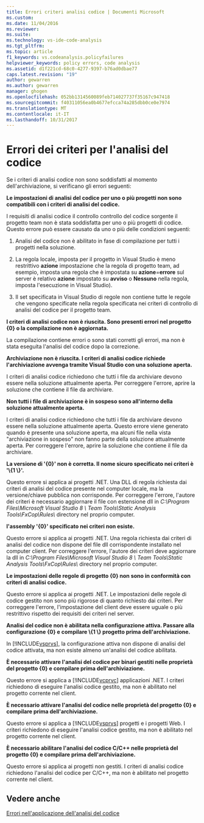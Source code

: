 ```yaml
---
title: Errori criteri analisi codice | Documenti Microsoft
ms.custom: 
ms.date: 11/04/2016
ms.reviewer: 
ms.suite: 
ms.technology: vs-ide-code-analysis
ms.tgt_pltfrm: 
ms.topic: article
f1_keywords: vs.codeanalysis.policyfailures
helpviewer_keywords: policy errors, code analysis
ms.assetid: d1f221cd-68c0-4277-9397-b76ad0dbae77
caps.latest.revision: "19"
author: gewarren
ms.author: gewarren
manager: ghogen
ms.openlocfilehash: 052bb1314560089feb714027737f35167c947418
ms.sourcegitcommit: f40311056ea0b4677efcca74a285dbb0ce0e7974
ms.translationtype: MT
ms.contentlocale: it-IT
ms.lasthandoff: 10/31/2017
---
```

# <a name="code-analysis-policy-errors"></a>Errori dei criteri per l'analisi del codice
Se i criteri di analisi codice non sono soddisfatti al momento dell'archiviazione, si verificano gli errori seguenti:  
  
 **Le impostazioni di analisi del codice per uno o più progetti non sono compatibili con i criteri di analisi del codice.**  
  
 I requisiti di analisi codice il controllo controllo del codice sorgente il progetto team non è stata soddisfatta per uno o più progetti di codice. Questo errore può essere causato da uno o più delle condizioni seguenti:  
  
1.  Analisi del codice non è abilitato in fase di compilazione per tutti i progetti nella soluzione.  
  
2.  La regola locale, imposta per il progetto in Visual Studio è meno restrittivo **azione** impostazione che la regola di progetto team, ad esempio, imposta una regola che è impostata su **azione**=**errore**  sul server è relativo **azione** impostato su **avviso** o **Nessuno** nella regola, imposta l'esecuzione in Visual Studio).  
  
3.  Il set specificata in Visual Studio di regole non contiene tutte le regole che vengono specificate nella regola specificata nei criteri di controllo di analisi del codice per il progetto team.  
  
 **I criteri di analisi codice non è riuscita. Sono presenti errori nel progetto {0} o la compilazione non è aggiornata.**  
  
 La compilazione contiene errori o sono stati corretti gli errori, ma non è stata eseguita l'analisi del codice dopo la correzione.  
  
 **Archiviazione non è riuscita. I criteri di analisi codice richiede l'archiviazione avvenga tramite Visual Studio con una soluzione aperta.**  
  
 I criteri di analisi codice richiedono che tutti i file da archiviare devono essere nella soluzione attualmente aperta. Per correggere l'errore, aprire la soluzione che contiene il file da archiviare.  
  
 **Non tutti i file di archiviazione è in sospeso sono all'interno della soluzione attualmente aperta.**  
  
 I criteri di analisi codice richiedono che tutti i file da archiviare devono essere nella soluzione attualmente aperta. Questo errore viene generato quando è presente una soluzione aperta, ma alcuni file nella vista "archiviazione in sospeso" non fanno parte della soluzione attualmente aperta. Per correggere l'errore, aprire la soluzione che contiene il file da archiviare.  
  
 **La versione di '{0}' non è corretta. Il nome sicuro specificato nei criteri è '\\{1 \\}'.**  
  
 Questo errore si applica ai progetti .NET. Una DLL di regola richiesta dai criteri di analisi del codice presente nel computer locale, ma la versione/chiave pubblica non corrisponde. Per correggere l'errore, l'autore dei criteri è necessario aggiornare il file con estensione dll in *C:\Program Files\Microsoft Visual Studio 8 \ Team Tools\Static Analysis Tools\FxCop\Rules\\*  directory nel proprio computer.  
  
 **l'assembly '{0}' specificato nei criteri non esiste.**  
  
 Questo errore si applica ai progetti .NET. Una regola richiesta dai criteri di analisi del codice non dispone del file dll corrispondente installato nel computer client. Per correggere l'errore, l'autore dei criteri deve aggiornare la dll in *C:\Program Files\Microsoft Visual Studio 8 \ Team Tools\Static Analysis Tools\FxCop\Rules\\*  directory nel proprio computer.  
  
 **Le impostazioni delle regole di progetto {0} non sono in conformità con criteri di analisi codice.**  
  
 Questo errore si applica ai progetti .NET. Le impostazioni delle regole di codice gestito non sono più rigorose di quanto richiesto dai criteri. Per correggere l'errore, l'impostazione del client deve essere uguale o più restrittivo rispetto dei requisiti dei criteri nel server.  
  
 **Analisi del codice non è abilitata nella configurazione attiva. Passare alla configurazione {0} e compilare \\{1 \\} progetto prima dell'archiviazione.**  
  
 In [!INCLUDE[vsprvs](../code-quality/includes/vsprvs_md.md)], la configurazione attiva non dispone di analisi del codice attivata, ma non esiste almeno un'analisi del codice abilitata.  
  
 **È necessario attivare l'analisi del codice per binari gestiti nelle proprietà del progetto {0} e compilare prima dell'archiviazione.**  
  
 Questo errore si applica a [!INCLUDE[vcprvc](../code-quality/includes/vcprvc_md.md)] applicazioni .NET. I criteri richiedono di eseguire l'analisi codice gestito, ma non è abilitato nel progetto corrente nel client.  
  
 **È necessario attivare l'analisi del codice nelle proprietà del progetto {0} e compilare prima dell'archiviazione.**  
  
 Questo errore si applica a [!INCLUDE[vsprvs](../code-quality/includes/vsprvs_md.md)] progetti e i progetti Web. I criteri richiedono di eseguire l'analisi codice gestito, ma non è abilitato nel progetto corrente nel client.  
  
 **È necessario abilitare l'analisi del codice C/C++ nelle proprietà del progetto {0} e compilare prima dell'archiviazione.**  
  
 Questo errore si applica ai progetti non gestiti. I criteri di analisi codice richiedono l'analisi del codice per C/C++, ma non è abilitato nel progetto corrente nel client.  
  
## <a name="see-also"></a>Vedere anche  
 [Errori nell'applicazione dell'analisi del codice](../code-quality/code-analysis-application-errors.md)